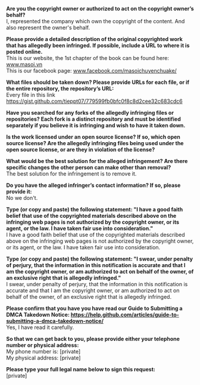 **Are you the copyright owner or authorized to act on the copyright owner’s behalf?**  
I, represented the company which own the copyright of the content. And also represent the owner's behalf.

**Please provide a detailed description of the original copyrighted work that has allegedly been infringed. If possible, include a URL to where it is posted online.**  
This is our website, the 1st chapter of the book can be found here: www.masoi.vn  
This is our facebook page: www.facebook.com/masoichuyenchuake/  

**What files should be taken down? Please provide URLs for each file, or if the entire repository, the repository’s URL:**  
Every file in this link https://gist.github.com/tieppt07/779599fb0bfc0f8c8d2cee32c683cdc6

**Have you searched for any forks of the allegedly infringing files or repositories? Each fork is a distinct repository and must be identified separately if you believe it is infringing and wish to have it taken down.**  

**Is the work licensed under an open source license? If so, which open source license? Are the allegedly infringing files being used under the open source license, or are they in violation of the license?**  

**What would be the best solution for the alleged infringement? Are there specific changes the other person can make other than removal?**  
The best solution for the infringement is to remove it.

**Do you have the alleged infringer’s contact information? If so, please provide it:**  
No we don't.

**Type (or copy and paste) the following statement: "I have a good faith belief that use of the copyrighted materials described above on the infringing web pages is not authorized by the copyright owner, or its agent, or the law. I have taken fair use into consideration."**  
I have a good faith belief that use of the copyrighted materials described above on the infringing web pages is not authorized by the copyright owner, or its agent, or the law. I have taken fair use into consideration.

**Type (or copy and paste) the following statement: "I swear, under penalty of perjury, that the information in this notification is accurate and that I am the copyright owner, or am authorized to act on behalf of the owner, of an exclusive right that is allegedly infringed."**  
I swear, under penalty of perjury, that the information in this notification is accurate and that I am the copyright owner, or am authorized to act on behalf of the owner, of an exclusive right that is allegedly infringed.

**Please confirm that you have you have read our Guide to Submitting a DMCA Takedown Notice: https://help.github.com/articles/guide-to-submitting-a-dmca-takedown-notice/**  
Yes, I have read it carefully.

**So that we can get back to you, please provide either your telephone number or physical address:**  
My phone number is: [private]  
My physical address: [private]  

**Please type your full legal name below to sign this request:**  
[private]
